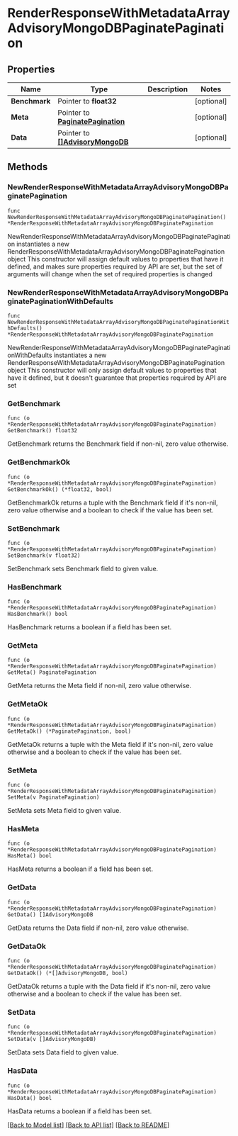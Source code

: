 # RenderResponseWithMetadataArrayAdvisoryMongoDBPaginatePagination

## Properties

Name | Type | Description | Notes
------------ | ------------- | ------------- | -------------
**Benchmark** | Pointer to **float32** |  | [optional] 
**Meta** | Pointer to [**PaginatePagination**](PaginatePagination.md) |  | [optional] 
**Data** | Pointer to [**[]AdvisoryMongoDB**](AdvisoryMongoDB.md) |  | [optional] 

## Methods

### NewRenderResponseWithMetadataArrayAdvisoryMongoDBPaginatePagination

`func NewRenderResponseWithMetadataArrayAdvisoryMongoDBPaginatePagination() *RenderResponseWithMetadataArrayAdvisoryMongoDBPaginatePagination`

NewRenderResponseWithMetadataArrayAdvisoryMongoDBPaginatePagination instantiates a new RenderResponseWithMetadataArrayAdvisoryMongoDBPaginatePagination object
This constructor will assign default values to properties that have it defined,
and makes sure properties required by API are set, but the set of arguments
will change when the set of required properties is changed

### NewRenderResponseWithMetadataArrayAdvisoryMongoDBPaginatePaginationWithDefaults

`func NewRenderResponseWithMetadataArrayAdvisoryMongoDBPaginatePaginationWithDefaults() *RenderResponseWithMetadataArrayAdvisoryMongoDBPaginatePagination`

NewRenderResponseWithMetadataArrayAdvisoryMongoDBPaginatePaginationWithDefaults instantiates a new RenderResponseWithMetadataArrayAdvisoryMongoDBPaginatePagination object
This constructor will only assign default values to properties that have it defined,
but it doesn't guarantee that properties required by API are set

### GetBenchmark

`func (o *RenderResponseWithMetadataArrayAdvisoryMongoDBPaginatePagination) GetBenchmark() float32`

GetBenchmark returns the Benchmark field if non-nil, zero value otherwise.

### GetBenchmarkOk

`func (o *RenderResponseWithMetadataArrayAdvisoryMongoDBPaginatePagination) GetBenchmarkOk() (*float32, bool)`

GetBenchmarkOk returns a tuple with the Benchmark field if it's non-nil, zero value otherwise
and a boolean to check if the value has been set.

### SetBenchmark

`func (o *RenderResponseWithMetadataArrayAdvisoryMongoDBPaginatePagination) SetBenchmark(v float32)`

SetBenchmark sets Benchmark field to given value.

### HasBenchmark

`func (o *RenderResponseWithMetadataArrayAdvisoryMongoDBPaginatePagination) HasBenchmark() bool`

HasBenchmark returns a boolean if a field has been set.

### GetMeta

`func (o *RenderResponseWithMetadataArrayAdvisoryMongoDBPaginatePagination) GetMeta() PaginatePagination`

GetMeta returns the Meta field if non-nil, zero value otherwise.

### GetMetaOk

`func (o *RenderResponseWithMetadataArrayAdvisoryMongoDBPaginatePagination) GetMetaOk() (*PaginatePagination, bool)`

GetMetaOk returns a tuple with the Meta field if it's non-nil, zero value otherwise
and a boolean to check if the value has been set.

### SetMeta

`func (o *RenderResponseWithMetadataArrayAdvisoryMongoDBPaginatePagination) SetMeta(v PaginatePagination)`

SetMeta sets Meta field to given value.

### HasMeta

`func (o *RenderResponseWithMetadataArrayAdvisoryMongoDBPaginatePagination) HasMeta() bool`

HasMeta returns a boolean if a field has been set.

### GetData

`func (o *RenderResponseWithMetadataArrayAdvisoryMongoDBPaginatePagination) GetData() []AdvisoryMongoDB`

GetData returns the Data field if non-nil, zero value otherwise.

### GetDataOk

`func (o *RenderResponseWithMetadataArrayAdvisoryMongoDBPaginatePagination) GetDataOk() (*[]AdvisoryMongoDB, bool)`

GetDataOk returns a tuple with the Data field if it's non-nil, zero value otherwise
and a boolean to check if the value has been set.

### SetData

`func (o *RenderResponseWithMetadataArrayAdvisoryMongoDBPaginatePagination) SetData(v []AdvisoryMongoDB)`

SetData sets Data field to given value.

### HasData

`func (o *RenderResponseWithMetadataArrayAdvisoryMongoDBPaginatePagination) HasData() bool`

HasData returns a boolean if a field has been set.


[[Back to Model list]](../README.md#documentation-for-models) [[Back to API list]](../README.md#documentation-for-api-endpoints) [[Back to README]](../README.md)


